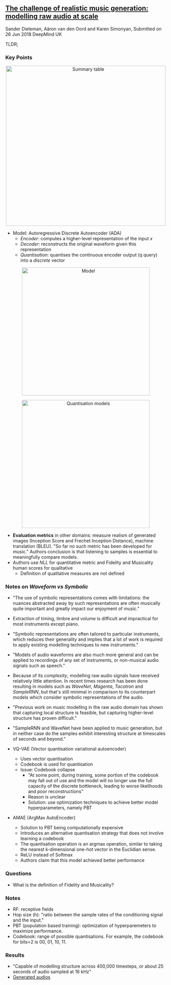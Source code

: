 ## [The challenge of realistic music generation: modelling raw audio at scale](https://arxiv.org/abs/1806.10474)
Sander Dieleman, Aäron van den Oord and Karen Simonyan, Submitted on 26 Jun 2018
DeepMind UK

TLDR; 

### Key Points

<p align="center">
<img src="https://github.com/gcunhase/PaperNotes/blob/master/notes/imgs/rawmusicgeneration_summary.png" width="500" alt="Summary table">
</p>

* Model: Autoregressive Discrete Autoencoder (ADA)
  * *Encoder*: computes a higher-level representation of the input *x*
  * *Decoder*: reconstructs the original waveform given this representation
  * *Quantisation*: quantises the continuous encoder output (q query) into a *discrete* vector

<p align="center">
<img src="https://github.com/gcunhase/PaperNotes/blob/master/notes/imgs/rawmusicgeneration_model.png" width="400" alt="Model">
</p>

<p align="center">
<img src="https://github.com/gcunhase/PaperNotes/blob/master/notes/imgs/rawmusicgeneration_quantisationModel.png" width="400" alt="Quantisation models">
</p>


* **Evaluation metrics** in other domains: measure realism of generated images (Inception Score and Frechet Inception Distance), machine translation (BLEU). "So far no such metric has been developed for music." Authors conclusion is that listening to samples is essential to meaningfully compare models.
* Authors use *NLL* for quantitative metric and Fidelity and Musicality human scores for qualitative
  * Definition of qualitative measures are not defined

### Notes on *Waveform vs Symbolic*
* "The use of symbolic representations comes with limitations: the nuances abstracted away by such representations are often musically quite important and greatly impact our enjoyment of music."
* Extraction of timing, timbre and volume is difficult and impractical for most instruments except piano.
* "Symbolic representations are often tailored to particular instruments, which reduces their generality and implies that a lot of work is required to apply existing modelling techniques to new instruments."
* "Models of audio waveforms are also much more general and can be applied to recordings of any set of instruments, or non-musical audio signals such as speech."
* Because of its *complexity*, modelling raw audio signals have received relatively little attention. In recent times research has been done resulting in models such as *WaveNet*, *Magenta*, *Tacotron* and *SampleRNN*, but that's still minimal in comparison to its counterpart models which consider symbolic representations of the audio.
* "Previous work on music modelling in the raw audio domain has shown that capturing local structure is feasible, but capturing higher-level structure has proven difficult."
* "SampleRNN and WaveNet have been applied to music generation, but in neither case do the samples exhibit interesting structure at timescales of seconds and beyond."

* VQ-VAE (Vector quantisation variational autoencoder)
  * Uses vector quantisation
  * Codebook is used for quantisation
  * Issue: Codebook collapse
    * "At some point, during training, some portion of the codebook may fall out of use and the model will no longer use the full capacity of the discrete bottleneck, leading to worse likelihoods and poor reconstructions"
    * Reason is unclear
    * Solution: use optimization techniques to achieve better model hyperparameters, namely PBT

* AMAE (ArgMax AutoEncoder)
  * Solution to PBT being computationally expensive
  * Introduces an alternative quantisation strategy that does not involve learning a codebook
  * The quantisation operation is an argmax operation, similar to taking the nearest k-dimensional one-hot vector in the Euclidian sense.
  * ReLU instead of Softmax
  * Authors claim that this model achieved better performance

### Questions
* What is the definition of Fidelity and Musicality?

### Notes
* RF: receptive fields
* Hop size (h): "ratio between the sample rates of the conditioning signal and the input."
* PBT (population based training): optimization of hyperparemeters to maximize performance.
* Codebook: range of possible quantisations. For example, the codebook for bits=2 is 00, 01, 10, 11.

### Results
* "Capable of modelling structure across 400,000 timesteps, or about 25 seconds of audio sampled at 16 kHz"
* [Generated audios](https://drive.google.com/drive/folders/1NY3MTkOSodz_5eCkjtoHUGYSulR25QGU)
